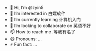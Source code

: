 - 👋 Hi, I’m @zyin5
- 👀 I’m interested in 白嫖软件
- 🌱 I’m currently learning 计算机入门
- 💞️ I’m looking to collaborate on 英语不好
- 📫 How to reach me .等我有名了
- 😄 Pronouns: ...
- ⚡ Fun fact: ...

<!---
zyin5/zyin5 is a ✨ special ✨ repository because its `README.md` (this file) appears on your GitHub profile.
You can click the Preview link to take a look at your changes.
--->
